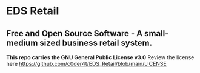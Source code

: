 # EDS Retail
## Free and Open Source Software - A small-medium sized business retail system.

**This repo carries the GNU General Public License v3.0**
Review the license here https://github.com/c0der4t/EDS_Retail/blob/main/LICENSE
